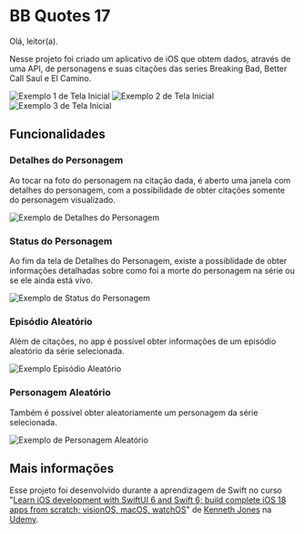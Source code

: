 # BB Quotes 17

Olá, leitor(a).

Nesse projeto foi criado um aplicativo de iOS que obtem dados, através de uma API, de personagens e suas citações das series Breaking Bad, Better Call Saul e El Camino.


![Exemplo 1 de Tela Inicial](https://github.com/user-attachments/assets/2f7d4e9b-de84-43d6-b827-cf1569717cde)
![Exemplo 2 de Tela Inicial](https://github.com/user-attachments/assets/f6ba0ea8-9103-4b42-8684-9689408a80f3)
![Exemplo 3 de Tela Inicial](https://github.com/user-attachments/assets/ac5947b0-1f35-4d2a-a7db-eeb8bce2d93e)

## Funcionalidades
### Detalhes do Personagem
Ao tocar na foto do personagem na citação dada, é aberto uma janela com detalhes do personagem, com a possibilidade de obter citações somente do personagem visualizado.

![Exemplo de Detalhes do Personagem](https://github.com/user-attachments/assets/fc843f76-3b78-423d-bc5a-e018854785df)

### Status do Personagem
Ao fim da tela de Detalhes do Personagem, existe a possiblidade de obter informações detalhadas sobre como foi a morte do personagem na série ou se ele ainda está vivo.

![Exemplo de Status do Personagem](https://github.com/user-attachments/assets/bec180e7-9556-4443-a0f1-04012c0ec1b5)

### Episódio Aleatório
Além de citações, no app é possível obter informações de um episódio aleatório da série selecionada.

![Exemplo Episódio Aleatório](https://github.com/user-attachments/assets/20be96d4-522b-4881-8a31-da9e37e3d390)

### Personagem Aleatório
Também é possível obter aleatoriamente um personagem da série selecionada.

![Exemplo de Personagem Aleatório](https://github.com/user-attachments/assets/ff88de35-98b2-489a-875a-8cfeb3a56e20)

## Mais informações
Esse projeto foi desenvolvido durante a aprendizagem de Swift no curso "[Learn iOS development with SwiftUI 6 and Swift 6; build complete iOS 18 apps from scratch; visionOS, macOS, watchOS](https://www.udemy.com/share/105Kw03@kFw6DmJ2pQJFi7HFbkhuVWp6qJfAYFjN1ECRsrooTkUoDcM8wtHRO0BnEjBA60RgUw==/)" de [Kenneth Jones](https://www.udemy.com/user/kennethjones12/) na [Udemy](https://www.udemy.com).
